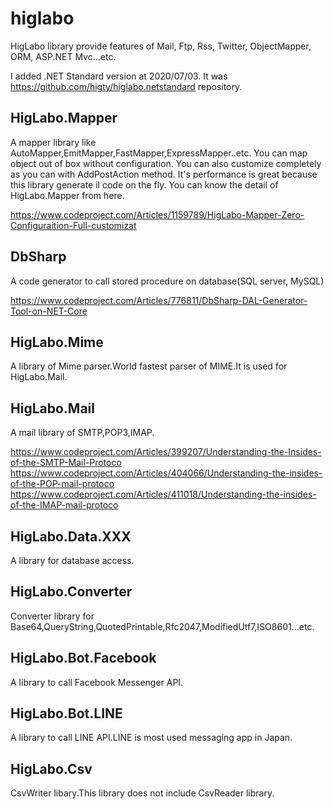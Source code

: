 # higlabo
HigLabo library provide features of Mail, Ftp, Rss, Twitter, ObjectMapper, ORM, ASP.NET Mvc...etc.

I added .NET Standard version at 2020/07/03.
It was https://github.com/higty/higlabo.netstandard repository.


## HigLabo.Mapper

A mapper library like AutoMapper,EmitMapper,FastMapper,ExpressMapper..etc.
You can map object out of box without configuration.
You can also customize completely as you can with AddPostAction method.
It's performance is great because this library generate il code on the fly.
You can know the detail of HigLabo.Mapper from here.

https://www.codeproject.com/Articles/1159789/HigLabo-Mapper-Zero-Configuraition-Full-customizat


## DbSharp
A code generator to call stored procedure on database(SQL server, MySQL)

https://www.codeproject.com/Articles/776811/DbSharp-DAL-Generator-Tool-on-NET-Core

## HigLabo.Mime
A library of Mime parser.World fastest parser of MIME.It is used for HigLabo.Mail.

## HigLabo.Mail
A mail library of SMTP,POP3,IMAP.

https://www.codeproject.com/Articles/399207/Understanding-the-Insides-of-the-SMTP-Mail-Protoco
https://www.codeproject.com/Articles/404066/Understanding-the-insides-of-the-POP-mail-protoco
https://www.codeproject.com/Articles/411018/Understanding-the-insides-of-the-IMAP-mail-protoco

## HigLabo.Data.XXX
A library for database access.

## HigLabo.Converter
Converter library for Base64,QueryString,QuotedPrintable,Rfc2047,ModifiedUtf7,ISO8601...etc.

## HigLabo.Bot.Facebook
A library to call Facebook Messenger API.

## HigLabo.Bot.LINE
A library to call LINE API.LINE is most used messaging app in Japan.

## HigLabo.Csv
CsvWriter libary.This library does not include CsvReader library.



